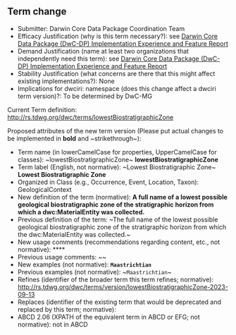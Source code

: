 ## Term change

* Submitter: Darwin Core Data Package Coordination Team
* Efficacy Justification (why is this term necessary?): see [Darwin Core Data Package (DwC-DP) Implementation Experience and Feature Report](https://gbif.github.io/dwc-dp/docs/dwc_dp_implementation_feature_reports.pdf)
* Demand Justification (name at least two organizations that independently need this term): see [Darwin Core Data Package (DwC-DP) Implementation Experience and Feature Report](https://gbif.github.io/dwc-dp/docs/dwc_dp_implementation_feature_reports.pdf)
* Stability Justification (what concerns are there that this might affect existing implementations?): None
* Implications for dwciri: namespace (does this change affect a dwciri term version)?: To be determined by DwC-MG

Current Term definition: http://rs.tdwg.org/dwc/terms/lowestBiostratigraphicZone

Proposed attributes of the new term version (Please put actual changes to be implemented in **bold** and ~strikethrough~):

* Term name (in lowerCamelCase for properties, UpperCamelCase for classes): ~lowestBiostratigraphicZone~ **lowestBiostratigraphicZone**
* Term label (English, not normative): ~Lowest Biostratigraphic Zone~ **Lowest Biostratigraphic Zone**
* Organized in Class (e.g., Occurrence, Event, Location, Taxon): GeologicalContext
* New definition of the term (normative): **A full name of a lowest possible geological biostratigraphic zone of the stratigraphic horizon from which a dwc:MaterialEntity was collected.**
* Previous definition of the term: ~The full name of the lowest possible geological biostratigraphic zone of the stratigraphic horizon from which the dwc:MaterialEntity was collected.~
* New usage comments (recommendations regarding content, etc., not normative): **** 
* Previous usage comments: ~~
* New examples (not normative): **`Maastrichtian`**
* Previous examples (not normative): ~`Maastrichtian`~
* Refines (identifier of the broader term this term refines; normative): http://rs.tdwg.org/dwc/terms/version/lowestBiostratigraphicZone-2023-09-13
* Replaces (identifier of the existing term that would be deprecated and replaced by this term; normative): 
* ABCD 2.06 (XPATH of the equivalent term in ABCD or EFG; not normative): not in ABCD
